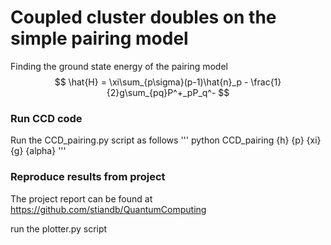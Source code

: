 # Coupled cluster doubles on the simple pairing model
Finding the ground state energy of the pairing model
$$
\hat{H} = \xi\sum_{p\sigma}(p-1)\hat{n}_p - \frac{1}{2}g\sum_{pq}P^+_pP_q^-
$$

### Run CCD code
Run the CCD_pairing.py script as follows
'''
python CCD_pairing {h} {p} {xi} {g} {alpha}
'''


### Reproduce results from project
The project report can be found at https://github.com/stiandb/QuantumComputing

run the plotter.py script

